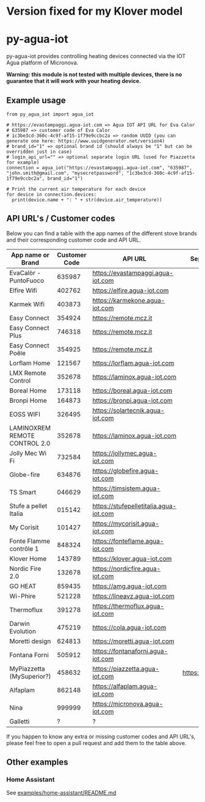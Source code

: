 # Version fixed for my Klover model


# py-agua-iot

py-agua-iot provides controlling heating devices connected via the IOT Agua platform of Micronova.

**Warning: this module is not tested with multiple devices, there is no guarantee that it will work with your heating device.**

## Example usage

```
from py_agua_iot import agua_iot

# https://evastampaggi.agua-iot.com => Agua IOT API URL for Eva Calor
# 635987 => customer code of Eva Calor
# 1c3be3cd-360c-4c9f-af15-1f79e9ccbc2a => random UUID (you can generate one here: https://www.uuidgenerator.net/version4)
# brand_id="1" => optional brand id (should always be "1" but can be overridden just in case)
# login_api_url="" => optional separate login URL (used for Piazzetta for example)
connection = agua_iot("https://evastampaggi.agua-iot.com", "635987", "john.smith@gmail.com", "mysecretpassword", "1c3be3cd-360c-4c9f-af15-1f79e9ccbc2a", brand_id="1")

# Print the current air temperature for each device
for device in connection.devices:
  print(device.name + ": " + str(device.air_temperature))
```

## API URL's / Customer codes

Below you can find a table with the app names of the different stove brands and their corresponding customer code and API URL.

| App name or Brand             | Customer Code | API URL                                | Separate login URL (only needed if specified)         |
| ----------------------------- | ------------- | -------------------------------------- | ----------------------------------------------------- |
| EvaCalòr - PuntoFuoco         | 635987        | https://evastampaggi.agua-iot.com      |                                                       |
| Elfire Wifi                   | 402762        | https://elfire.agua-iot.com            |                                                       |
| Karmek Wifi                   | 403873        | https://karmekone.agua-iot.com         |                                                       |
| Easy Connect                  | 354924        | https://remote.mcz.it                  |                                                       |
| Easy Connect Plus             | 746318        | https://remote.mcz.it                  |                                                       |
| Easy Connect Poêle            | 354925        | https://remote.mcz.it                  |                                                       |
| Lorflam Home                  | 121567        | https://lorflam.agua-iot.com           |                                                       |
| LMX Remote Control            | 352678        | https://laminox.agua-iot.com           |                                                       |
| Boreal Home                   | 173118        | https://boreal.agua-iot.com            |                                                       |
| Bronpi Home                   | 164873        | https://bronpi.agua-iot.com            |                                                       |
| EOSS WIFI                     | 326495        | https://solartecnik.agua-iot.com       |                                                       |
| LAMINOXREM REMOTE CONTROL 2.0 | 352678        | https://laminox.agua-iot.com           |                                                       |
| Jolly Mec Wi Fi               | 732584        | https://jollymec.agua-iot.com          |                                                       |
| Globe-fire                    | 634876        | https://globefire.agua-iot.com         |                                                       |
| TS Smart                      | 046629        | https://timsistem.agua-iot.com         |                                                       |
| Stufe a pellet Italia         | 015142        | https://stufepelletitalia.agua-iot.com |                                                       |
| My Corisit                    | 101427        | https://mycorisit.agua-iot.com         |                                                       |
| Fonte Flamme contrôle 1       | 848324        | https://fonteflame.agua-iot.com        |                                                       |
| Klover Home                   | 143789        | https://klover.agua-iot.com            |                                                       |
| Nordic Fire 2.0               | 132678        | https://nordicfire.agua-iot.com        |                                                       |
| GO HEAT                       | 859435        | https://amg.agua-iot.com               |                                                       |
| Wi-Phire                      | 521228        | https://lineavz.agua-iot.com           |                                                       |
| Thermoflux                    | 391278        | https://thermoflux.agua-iot.com        |                                                       |
| Darwin Evolution              | 475219        | https://cola.agua-iot.com              |                                                       |
| Moretti design                | 624813        | https://moretti.agua-iot.com           |                                                       |
| Fontana Forni                 | 505912        | https://fontanaforni.agua-iot.com      |                                                       |
| MyPiazzetta (MySuperior?)     | 458632        | https://piazzetta.agua-iot.com         | https://piazzetta.iot.web2app.it/api/bridge/endpoint/ |
| Alfaplam                      | 862148        | https://alfaplam.agua-iot.com          |                                                       |
| Nina                          | 999999        | https://micronova.agua-iot.com         |                                                       |
| Galletti                      | ?             | ?                                      |                                                       |

If you happen to know any extra or missing customer codes and API URL's, please feel free to open a pull request and add them to the table above.

## Other examples

### Home Assistant

See [examples/home-assistant/README.md](examples/home-assistant/README.md)
